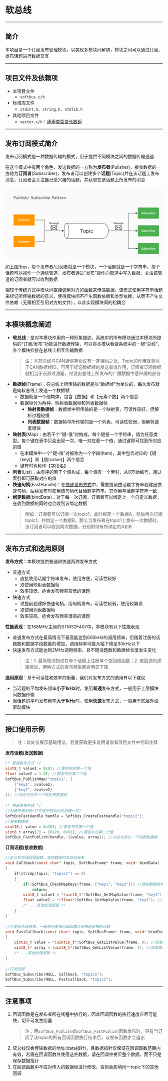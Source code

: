 # 软总线

---

## 简介

本项目是一个订阅发布管理模块，以实现多模块间解耦，模块之间可以通过订阅、发布话题进行数据交互

---

## 项目文件及依赖项

- 本项目文件
	- `softbus.c/h`
- 标准库文件
	- `stdint.h`、`string.h`、`stdlib.h`
- 其他项目文件
	- `vector.c/h`：[通用类型变长数组](../tools/universal_vector/README.md)

---

## 发布订阅模式简介

发布订阅模式是一种数据传输的模式，用于提供不同模块之间的数据传输通道

在这个模式中有两个角色，发送数据的一方称为**发布者**(Pulisher)，接收数据的一方称为**订阅者**(Subscriber)，发布者可以创建多个**话题**(Topic)并在该话题上发布消息，订阅者会关注自己感兴趣的话题，并获取在该话题上所发布的消息

![发布订阅模式](README-IMG/发布订阅模式.jpg)

如上图所示，每个发布者/订阅者就是一个模块，一个话题就是一个字符串，每个话题可以视作一个通信管道，发布者通过“发布”操作向管道中写入数据，关注该管道的订阅者就可以收到数据

相较于传统方式中模块间直接调用对方的函数来传递数据，该模式使用字符串话题来标记所传输数据的意义，使得模块间不产生函数依赖和类型依赖，从而不产生文件依赖（无需相互引用对方的文件），以此实现模块间的松耦合

---

## 本模块概念阐述

- **软总线**：是对本模块作用的一种形象描述，系统中的所有模块通过本模块所提供的“订阅/发布”功能进行数据传输，可以将本模块看做系统中的一根“总线”，各个模块挂接在总线上相互传输数据
	> 注：本软总线与CAN通信等协议有一定相似之处，Topic的作用就类似于CAN数据帧ID，可用于标记数据帧的发送者或作用，订阅者订阅数据就相当于设置过滤器，过滤出总线上所发布的广播数据中感兴趣的部分
- **数据帧**(Frame)：在总线上所传输的数据是以“数据帧”为单位的，每次发布就是向软总线上发送一个数据帧
	- 数据帧是一个结构体，包含【数据】和【元素个数】两个信息
	- 数据帧分为两种，映射表数据帧和列表数据帧
		- **映射表数据帧**：数据帧中所传输的是一个映射表，可读性较好，但解析过程较慢
		- **列表数据帧**：数据帧中所传输的是一个列表，可读性较弱，但解析速度很快
- **映射表**(Map)：由若干个“键-值”对构成，每个键是一个字符串，值为任意类型。每个键在表中只会出现一次，唯一对应着一个值，通过键即可找到所对应的值
	- 在本模块中一个“键-值”对被称为一个字段(Item)，其中包含对应的【键(key)】和【值(value)】两个信息
	- 键有时也称作【字段名】
- **列表**(List)：由有序的若干个值构成，每个值有一个索引，从0开始编号，通过索引即可获取对应的值
- **快速句柄**(FastHandle)：在[快速发布方式](#发布方式和选用原则)中，需要提前由话题字符串创建出快速句柄，后续发布时使用该句柄代替话题字符串，其作用与话题字符串一致
- **绑定数据**(bindData)：对于每一次订阅，订阅者可以绑定上一个自定义数据，在收到数据的同时也会收到该绑定数据
	> 例如：订阅者可以订阅一次topic1，此时绑定一个数据A，然后再次订阅topic1，并绑定一个数据B，那么当发布者在topic1上发布一次数据时，该订阅者可以收到两次数据，分别附带有所绑定的A和B

---

## 发布方式和选用原则

**发布方式**：本模块提供普通和快速两种发布方式
- 普通方式
	- 直接使用话题字符串发布，使用方便，可读性较好
	- 须使用映射表数据帧
	- 效率较低，适合发布频率较低的话题
- 快速方式
	- 须提前创建好快速句柄，用句柄发布，可读性较弱，使用较繁琐
	- 须使用列表数据帧
	- 效率较高，适合发布频率很高的话题

**性能表现**：在168MHz主频的STM32F407中，本模块有以下性能表现
- 普通发布方式在最简情况下最高能达到600kHz的调用频率，但随着注册的话题数和数据字段数量的增加，调用频率可能大幅下降至30kHz以下
- 快速发布方式能达到2MHz调用频率，且不随话题数和数据帧长度发生变化
	> 注：1. 最简情况指仅在单个话题上注册单个空回调函数；2. 若回调内逻辑增加，两种方式的发布频率都会明显下降

**选用原则**：基于可读性和效率的衡量，我们对发布方式的选用有以下建议
- 当话题的平均发布频率**小于1kHz**时，使用**普通**发布方式，一般用于上层模块间数据传输
- 当话题的平均发布频率**大于1kHz**时，使用**快速**发布方式，一般用于底层外设驱动模块

---

## 接口使用示例

> 注：此处仅展示基础用法，若要获取更多说明请查看项目文件中代码注释

**发布话题(发送数据)**

```c
/* 普通发布方式 */
uint8_t value1 = 0x01; //要发布的第一个值
float value2 = 1.0f; //要发布的第二个值
SoftBus_PublishMap("topic1", {
	{"key1", &value1},
	{"key2", &value2}
}); //向总线发布一个映射表数据帧

/* 快速发布方式 */
//创建快速句柄(只在程序初始化时创建一次)
SoftBusFastHandle handle = SoftBus_CreateFastHandle("topic2"); 
//发布数据帧
uint16_t value = 0x201; //要发布的第一个值
uint8_t array[2] = {0x20, 0x01}; //要发布的第二个值
SoftBus_FastPublish(handle, {&value, array}); //向总线发布一个列表数据帧
```

**订阅话题(接收数据)**
```c
//定义软总线回调函数，收到数据时会自动调用
void Callback(const char* topic, SoftBusFrame* frame, void* bindData)
{
	if(strcmp(topic, "topic1") == 0)
	{
		if(!SoftBus_CheckMapKeys(frame, {"key1", "key2"})) //确保数据帧中存在所需字段
			return;
		uint8_t value1 = *(uint8_t*)SoftBus_GetMapValue(frame, "key1"); //读取key1字段值
		float value2 = *(float*)SoftBus_GetMapValue(frame, "key2"); //读取key2字段值
		/* ...其他处理逻辑 */
	}
}

//为提高总线效率，一般使用单独回调函数订阅快速发布的话题
void FastCallback(const char* topic, SoftBusFrame* frame, void* bindData)
{
	uint16_t value = *(uint16_t*)SoftBus_GetListValue(frame, 0); //获取第一个值
	uint8_t* array = (uint8_t*)SoftBus_GetListValue(frame, 1); //获取第二个值
	/* ...其他处理逻辑 */
}

//订阅话题
SoftBus_Subscribe(NULL, Callback, "topic1");
SoftBus_Subscribe(NULL, Fastcallback, "topic2");
```

---

## 注意事项

1. 回调函数是在发布者所在线程中执行的，因此回调函数的执行速度应尽可能快，切不可发生阻塞
	> 注：用`SoftBus_Publish`或`SoftBus_FastPublish`函数发布时，只有当订阅了该topic的所有回调函数执行结束后，该发布函数才会退出
2. 软总线仅会传输数据的地址(data指针)，且数据指针仅保证在回调函数范围内有效，若需在回调函数外使用这些数据，请在回调中拷贝整个数据，而不只是保存数据指针
3. 在回调函数中不应对传入的数据帧进行修改，否则会影响同一topic下的其他回调
